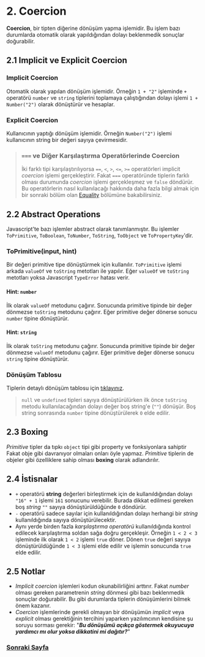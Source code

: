 # 2. Coercion

**Coercion**, bir tipten diğerine dönüşüm yapma işlemidir. Bu işlem bazı durumlarda otomatik olarak yapıldığından dolayı beklenmedik sonuçlar doğurabilir.

## 2.1 Implicit ve Explicit Coercion

### Implicit Coercion

Otomatik olarak yapılan dönüşüm işlemidir. Örneğin `1 + "2"` işleminde `+` operatörü `number` ve `string` tiplerini toplamaya çalıştığından dolayı işlemi  `1 + Number("2")` olarak dönüştürür ve hesaplar.

### Explicit Coercion

Kullanıcının yaptığı dönüşüm işlemidir. Örneğin `Number("2")` işlemi kullanıcının  string bir değeri sayıya çevirmesidir.

> ### `===` ve Diğer Karşılaştırma Operatörlerinde Coercion
>  
> İki farklı tipi karşılaştırılıyorsa `==`, `<`, `>`, `<=`, `>=` operatörleri implicit *coercion* işlemi gerçekleştirir. Fakat `===` operatöründe tiplerin farklı olması durumunda *coercion* işlemi gerçekleşmez ve `false` döndürür. Bu operatörlerin nasıl kullanılacağı hakkında daha fazla bilgi almak için bir sonraki bölüm olan [Equality](./3_EQUALITY.md) bölümüne bakabilirsiniz.

## 2.2 Abstract Operations

Javascript'te bazı işlemler abstract olarak tanımlanmıştır. Bu işlemler `ToPrimitive`, `ToBoolean`, `ToNumber`, `ToString`, `ToObject` ve `ToPropertyKey`'dir.

### ToPrimitive(input, hint)

Bir değeri primitive tipe dönüştürmek için kullanılır. `ToPrimitive` işlemi arkada `valueOf` ve `toString` metotları ile yapılır. Eğer `valueOf` ve `toString` metotları yoksa Javascript `TypeError` hatası verir.

#### Hint: `number`

İlk olarak `valueOf` metodunu çağırır. Sonucunda primitive tipinde bir değer dönmezse `toString` metodunu çağırır. Eğer primitive değer dönerse sonucu `number` tipine dönüştürür.

#### Hint: `string`

İlk olarak `toString` metodunu çağırır. Sonucunda primitive tipinde bir değer dönmezse `valueOf` metodunu çağırır. Eğer primitive değer dönerse sonucu `string` tipine dönüştürür.

### Dönüşüm Tablosu

Tiplerin detaylı dönüşüm tablosu için [tıklayınız](2_COERCION_TABLE.md).

> `null` ve `undefined` tipleri sayıya dönüştürülürken ilk önce `toString` metodu kullanılacağından dolayı değer boş string'e (`""`) dönüşür. Boş string sonrasında `number` tipine dönüştürülerek `0` elde edilir.

## 2.3 Boxing

*Primitive* tipler da tıpkı `object` tipi gibi property ve fonksiyonlara sahiptir Fakat obje gibi davranıyor olmaları onları öyle yapmaz. *Primitive* tiplerin de objeler gibi özelliklere sahip olması **boxing** olarak adlandırılır.

## 2.4 İstisnalar

- `+` operatörü **string** değerleri birleştirmek için de kullanıldığından dolayı `"16" + 1` işlemi `161` sonucunu verebilir. Burada dikkat edilmesi gereken boş *string* `""` sayıya dönüştürüldüğünde `0` döndürür.
- `-` operatörü sadece sayılar için kullanıldığından dolayı herhangi bir *string* kullanıldığında sayıya dönüştürülecektir.
- Aynı yerde birden fazla *karşılaştırma operatörü* kullanıldığında kontrol edilecek karşılaştırma soldan sağa doğru gerçekleşir. Örneğin `1 < 2 < 3` işleminde ilk olarak `1 < 2` işlemi `true` döner. Dönen `true` değeri sayıya dönüştürüldüğünde `1 < 3` işlemi elde edilir ve işlemin sonucunda `true` elde edilir.

## 2.5 Notlar

- *Implicit coercion* işlemleri kodun okunabilirliğini arttırır. Fakat *number* olması gereken parametrenin *string* dönmesi gibi bazı beklenmedik sonuçlar doğurabilir. Bu gibi durumlarda tiplerin dönüşümlerini bilmek önem kazanır.
- *Coercion* işlemlerinde gerekli olmayan bir dönüşümün *implicit* veya *explicit* olması gerektiğinin tercihini yaparken yazılımcının kendisine şu soruyu sorması gerekir: "***Bu dönüşümü açıkça göstermek okuyucuya yardımcı mı olur yoksa dikkatini mi dağıtır?***"

### [Sonraki Sayfa](./3_EQUALITY.md)
